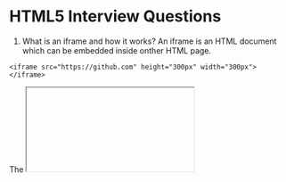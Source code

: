 # HTML5 Interview Questions

1. What is an iframe and how it works?
An iframe is an HTML document which can be embedded inside onther HTML page.
```
<iframe src="https://github.com" height="300px" width="300px"></iframe>
```
The <iframe> tag specifies an inline frame.

An inline frame is used to embed another document within the current HTML document.

Tip: Use CSS to style the <iframe>

Tip: It is a good practice to always include a title attribute for the <iframe>. This is used by screen readers to read out what the content of the <iframe> is.

2. What is the purpose of the alt attribute on images? 
The alt attribute provides alternative information for an image if a user cannot view it. The alt attribute should be used to describe any images except those which only serve a decorative purposes, in which case it should be left empty.

3. What is difference between span and div? 
-div is a block element
-span is inline element
For bonus points, you could point out that it’s illegal to place a block element inside an inline element, and that while div can have a p tag, and a p tag can have a span, it is not possible for span to have a div or p tag inside.

4. How can i get indexed better by search engines?
It is possible to get indexed better by placing the following two statements in the <HEAD> part of your documents:
```
<META NAME="keywords" CONTENT="keyword keyword keyword keyword">
<META NAME="description" CONTENT="description of your site">
```
Both may contain up to 1022 characters. If a keyword is used more than 7 times, the keywords tag will be ignored altogether. Also, you cannot put markup (other than entities) in the description or keywords list.

